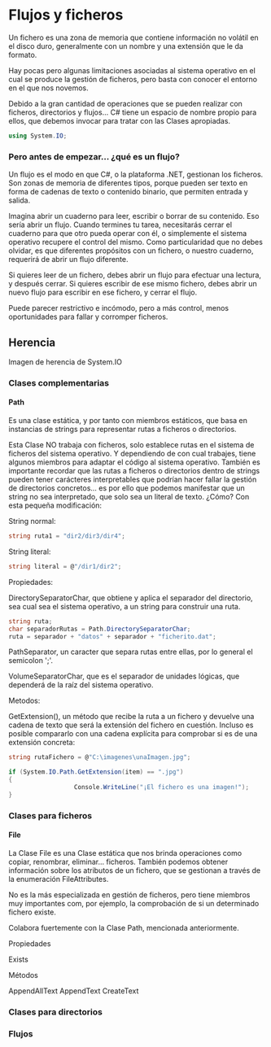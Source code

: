 # Flujos y ficheros

Un fichero es una zona de memoria que contiene información no volátil en el disco duro, generalmente con un nombre y una extensión que le da formato.

Hay pocas pero algunas limitaciones asociadas al sistema operativo en el cual se produce la gestión de ficheros, pero basta con conocer el entorno en el que nos novemos.

Debido a la gran cantidad de operaciones que se pueden realizar con ficheros, directorios y flujos... C# tiene un espacio de nombre propio para ellos, que debemos invocar para tratar con las Clases apropiadas.

```cs
using System.IO;
```

### Pero antes de empezar... ¿qué es un flujo?

Un flujo es el modo en que C#, o la plataforma .NET, gestionan los ficheros. Son zonas de memoria de diferentes tipos, porque pueden ser texto en forma de cadenas de texto o contenido binario, que permiten entrada y salida.

Imagina abrir un cuaderno para leer, escribir o borrar de su contenido. Eso sería abrir un flujo. Cuando termines tu tarea, necesitarás cerrar el cuaderno para que otro pueda operar con él, o simplemente el sistema operativo recupere el control del mismo. Como particularidad que no debes olvidar, es que diferentes propósitos con un fichero, o nuestro cuaderno, requerirá de abrir un flujo diferente.

Si quieres leer de un fichero, debes abrir un flujo para efectuar una lectura, y después cerrar.
Si quieres escribir de ese mismo fichero, debes abrir un nuevo flujo para escribir en ese fichero, y cerrar el flujo.

Puede parecer restrictivo e incómodo, pero a más control, menos oportunidades para fallar y corromper ficheros.

## Herencia

Imagen de herencia de System.IO

### Clases complementarias

#### Path

Es una clase estática, y por tanto con miembros estáticos, que basa en instancias de strings para representar rutas a ficheros o directorios.

Esta Clase NO trabaja con ficheros, solo establece rutas en el sistema de ficheros del sistema operativo. Y dependiendo de con cual trabajes, tiene algunos miembros para adaptar el código al sistema operativo. También es importante recordar que las rutas a ficheros o directorios dentro de strings pueden tener carácteres interpretables que podrían hacer fallar la gestión de directorios concretos... es por ello que podemos manifestar que un string no sea interpretado, que solo sea un literal de texto. ¿Cómo? Con esta pequeña modificación:

String normal:
```cs
string ruta1 = "dir2/dir3/dir4";
```

String literal:
```cs
string literal = @"/dir1/dir2";
```

Propiedades:

DirectorySeparatorChar, que obtiene y aplica el separador del directorio, sea cual sea el sistema operativo, a un string para construir una ruta.

```cs
string ruta;
char separadorRutas = Path.DirectorySeparatorChar;
ruta = separador + "datos" + separador + "ficherito.dat";
```
PathSeparator, un caracter que separa rutas entre ellas, por lo general el semicolon ';'.

VolumeSeparatorChar, que es el separador de unidades lógicas, que dependerá de la raíz del sistema operativo.

Metodos:

GetExtension(), un método que recibe la ruta a un fichero y devuelve una cadena de texto que será la extensión del fichero en cuestión. Incluso es posible compararlo con una cadena explícita para comprobar si es de una extensión concreta:

```cs
string rutaFichero = @"C:\imagenes\unaImagen.jpg";

if (System.IO.Path.GetExtension(item) == ".jpg")
{
                  Console.WriteLine("¡El fichero es una imagen!");   
}
```

### Clases para ficheros

#### File

La Clase File es una Clase estática que nos brinda operaciones como copiar, renombrar, eliminar... ficheros. También podemos obtener información sobre los atributos de un fichero, que se gestionan a través de la enumeración FileAttributes.

No es la más especializada en gestión de ficheros, pero tiene miembros muy importantes com, por ejemplo, la comprobación de si un determinado fichero existe.

Colabora fuertemente con la Clase Path, mencionada anteriormente.

Propiedades

Exists

Métodos

AppendAllText
AppendText
CreateText

### Clases para directorios
### Flujos
